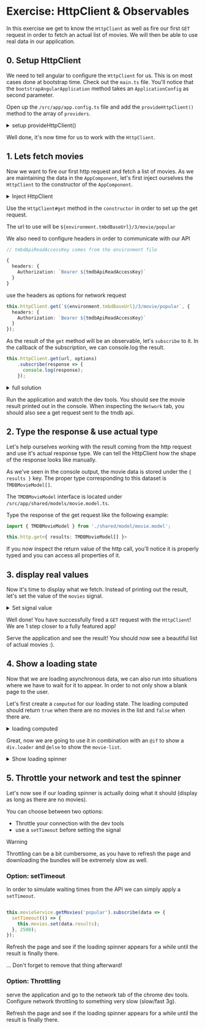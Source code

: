 # Exercise: HttpClient & Observables

In this exercise we get to know the `HttpClient` as well as fire our first `GET` request in order to fetch an actual list of movies. We will
then be able to use real data in our application.

## 0. Setup HttpClient

We need to tell angular to configure the `HttpClient` for us. This is on most cases done at bootstrap time.
Check out the `main.ts` file. You'll notice that the `bootstrapAngularApplication` method takes an `ApplicationConfig` as second
parameter.

Open up the `/src/app/app.config.ts` file and add the `provideHttpClient()` method to the array of `providers`.

<details>
    <summary>setup provideHttpClient()</summary>

```ts
// app.config.ts

import { provideHttpClient } from '@angular/common/http';

export const appConfig: ApplicationConfig = {
  providers: [
    provideHttpClient(),
    /* code after */
  ],
};

```

</details>

Well done, it's now time for us to work with the `HttpClient`.

## 1. Lets fetch movies

Now we want to fire our first http request and fetch a list of movies.
As we are maintaining the data in the `AppComponent`, let's first inject ourselves the `HttpClient` to the constructor of the `AppComponent`.

<details>
  <summary>Inject HttpClient</summary>

```ts
// src/app/app.component.ts

import { HttpClient } from '@angular/common/http';

@Component(/**/)
export class AppComponent {

  constructor(private http: HttpClient) {}
}
```

</details>

Use the `HttpClient#get` method in the `constructor` in order to set up the get request.

The url to use will be `${environment.tmbdBaseUrl}/3/movie/popular`

We also need to configure headers in order to communicate with our API

```ts
// tmbdApiReadAccessKey comes from the environment file

{
  headers: {
    Authorization: `Bearer ${tmdbApiReadAccessKey}`
  }
}
```

use the headers as options for network request

```ts
this.httpClient.get(`${environment.tmbdBaseUrl}/3/movie/popular`, {
  headers: {
    Authorization: `Bearer ${tmdbApiReadAccessKey}`
  }
});
```

As the result of the `get` method will be an observable, let's `subscribe` to it.
In the callback of the subscription, we can console.log the result.

```ts
this.httpClient.get(url, options)
    .subscribe(response => {
      console.log(response);
    });
```

<details>
    <summary>full solution</summary>

```ts
// app.component.ts
import { environment } from './environment';
import { HttpClient } from '@angular/common/http';

@Component(/**/)
export class AppComponent {

  constructor(private http: HttpClient) {
    
    const { tmdbBaseUrl, tmdbApiReadAccessKey } = environment;
    
    this.http.get(
      `${ tmdbBaseUrl }/3/movie/popular`,
      {
        headers: {
          Authorization: `Bearer ${ tmdbApiReadAccessKey }`,
        },
      }
    ).subscribe(response => {
      console.log(response);
    });
  }
}
```
</details>

Run the application and watch the dev tools. You should see the movie result printed out in the console.
When inspecting the `Network` tab, you should also see a get request sent to the tmdb api.

## 2. Type the response & use actual type

Let's help ourselves working with the result coming from the http request and use it's actual response type. We can tell the HttpClient how the shape of the
response looks like manually.

As we've seen in the console output, the movie data is stored under the `{ results }` key. The proper type corresponding
to this dataset is `TMDBMovieModel[]`. 

The `TMDBMovieModel` interface is located under `/src/app/shared/models/movie.model.ts`.

Type the response of the get request like the following example:

```ts
import { TMDBMovieModel } from './shared/model/movie.model';

this.http.get<{ results: TMDBMovieModel[] }>
```

If you now inspect the return value of the http call, you'll notice it is properly typed and you can access all properties of it.

## 3. display real values

Now it's time to display what we fetch. Instead of printing out the result, let's set the value of the `movies` signal.

<details>
  <summary>Set signal value</summary>

```ts

const { tmdbBaseUrl, tmdbApiReadAccessKey } = environment;
this.http
  .get<{ results: TMDBMovieModel[] }>(`${tmdbBaseUrl}/3/movie/popular`, {
    headers: {
      Authorization: `Bearer ${tmdbApiReadAccessKey}`,
    },
  })
  .subscribe(response => {
    this.movies.set(response.results);
  });

```

</details>


Well done! You have successfully fired a `GET` request with the `HttpClient`! We are 1 step closer to a fully featured app!

Serve the application and see the result! You should now see a beautiful list of actual movies :).

## 4. Show a loading state

Now that we are loading asynchronous data, we can also run into situations where we have to wait for it to appear. In order to not
only show a blank page to the user.

Let's first create a `computed` for our loading state. The loading computed should return `true` when there are no movies
in the list and `false` when there are.

<details>
  <summary>loading computed</summary>

```ts
// app.component.ts

import { computed } from '@angular/core';

loading = computed(() => {
  return this.movies().length === 0;
});


```

</details>

Great, now we are going to use it in combination with an `@if` to show a `div.loader` and `@else` to show the `movie-list`.

<details>
  <summary>Show loading spinner</summary>

```html
<!-- app.component.ts -->

<!-- code before -->
@if (loading()) {
  <div class="loader"></div>
} @else {
  <movie-list
    [movies]="movies()"
    [favoriteMovieIds]="favoriteMovieIds()"
    (toggleFavorite)="toggleFavorite($event)" />
}
<!-- code after -->
```

</details>

## 5. Throttle your network and test the spinner 

Let's now see if our loading spinner is actually doing what it should (display as long as there are no movies).

You can choose between two options:
* Throttle your connection with the dev tools
* use a `setTimeout` before setting the signal

> [!WARNING]
> Throttling can be a bit cumbersome, as you have to refresh the page and downloading the bundles will be extremely slow as well.

### Option: setTimeout

In order to simulate waiting times from the API we can simply apply a `setTimeout`.

```ts

this.movieService.getMovies('popular').subscribe(data => {
  setTimeout(() => {
    this.movies.set(data.results);
  }, 2500);
});
```

Refresh the page and see if the loading spinner appears for a while until the result is finally there.

... Don't forget to remove that thing afterward!

### Option: Throttling

serve the application and go to the network tab of the chrome dev tools.
Configure network throttling to something very slow (slow/fast 3g).

Refresh the page and see if the loading spinner appears for a while until the result is finally there.
